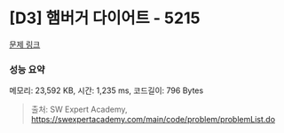 # [D3] 햄버거 다이어트 - 5215 

[문제 링크](https://swexpertacademy.com/main/code/problem/problemDetail.do?contestProbId=AWT-lPB6dHUDFAVT) 

### 성능 요약

메모리: 23,592 KB, 시간: 1,235 ms, 코드길이: 796 Bytes



> 출처: SW Expert Academy, https://swexpertacademy.com/main/code/problem/problemList.do